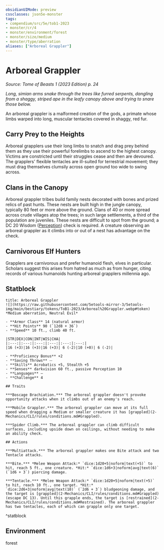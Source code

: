 ```yaml
---
obsidianUIMode: preview
cssclasses: json5e-monster
tags:
- compendium/src/5e/tob1-2023
- monster/cr/4
- monster/environment/forest
- monster/size/medium
- monster/type/aberration
aliases: ["Arboreal Grappler"]
---
```

# Arboreal Grappler
*Source: Tome of Beasts 1 (2023 Edition) p. 24*  

*Long, simian arms snake through the trees like furred serpents, dangling from a shaggy, striped ape in the leafy canopy above and trying to snare those below.*

An arboreal grappler is a malformed creation of the gods, a primate whose limbs warped into long, muscular tentacles covered in shaggy, red fur.

## Carry Prey to the Heights

Arboreal grapplers use their long limbs to snatch and drag prey behind them as they use their powerful forelimbs to ascend to the highest canopy. Victims are constricted until their struggles cease and then are devoured. The grapplers' flexible tentacles are ill-suited for terrestrial movement; they must drag themselves clumsily across open ground too wide to swing across.

## Clans in the Canopy

Arboreal grappler tribes build family nests decorated with bones and prized relics of past hunts. These nests are built high in the jungle canopy, typically 80 feet or more above the ground. Clans of 40 or more spread across crude villages atop the trees; in such large settlements, a third of the population are juveniles. These nests are difficult to spot from the ground; a DC 20 Wisdom ([Perception](2-Mechanics/CLI/rules/skills.md#Perception)) check is required. A creature observing an arboreal grappler as it climbs into or out of a nest has advantage on the check.

## Carnivorous Elf Hunters

Grapplers are carnivorous and prefer humanoid flesh, elves in particular. Scholars suggest this arises from hatred as much as from hunger, citing records of various humanoids hunting arboreal grapplers millennia ago.

## Statblock

```ad-statblock
title: Arboreal Grappler
![](https://raw.githubusercontent.com/5etools-mirror-3/5etools-img/main/bestiary/tokens/ToB1-2023/Arboreal%20Grappler.webp#token)
*Medium aberration, Neutral Evil*

- **Armor Class** 14 (natural armor)
- **Hit Points** 90 (`12d8 + 36`)
- **Speed** 10 ft., climb 40 ft.

|STR|DEX|CON|INT|WIS|CHA|
|:---:|:---:|:---:|:---:|:---:|:---:|
|16 (+3)|16 (+3)|16 (+3)| 6 (-2)|10 (+0)| 6 (-2)|

- **Proficiency Bonus** +2
- **Saving Throws** ⏤
- **Skills** Acrobatics +5, Stealth +5
- **Senses** darkvision 60 ft., passive Perception 10
- **Languages** —
- **Challenge** 4

## Traits

***Boscage Brachiation.*** The arboreal grappler doesn't provoke opportunity attacks when it climbs out of an enemy's reach.

***Mobile Grappler.*** The arboreal grappler can move at its full speed when dragging a Medium or smaller creature it has [grappled](2-Mechanics/CLI/rules/conditions.md#Grappled).

***Spider Climb.*** The arboreal grappler can climb difficult surfaces, including upside down on ceilings, without needing to make an ability check.

## Actions

***Multiattack.*** The arboreal grappler makes one Bite attack and two Tentacle attacks.

***Bite.*** *Melee Weapon Attack:* `dice:1d20+5|noform|text(+5)` to hit, reach 5 ft., one creature. *Hit:* `dice:1d6+3|noform|avg|text(6)` (`1d6 + 3`) piercing damage.

***Tentacle.*** *Melee Weapon Attack:* `dice:1d20+5|noform|text(+5)` to hit, reach 10 ft., one target. *Hit:* `dice:2d6+3|noform|avg|text(10)` (`2d6 + 3`) bludgeoning damage, and the target is [grappled](2-Mechanics/CLI/rules/conditions.md#Grappled) (escape DC 13). Until this grapple ends, the target is [restrained](2-Mechanics/CLI/rules/conditions.md#Restrained). The arboreal grappler has two tentacles, each of which can grapple only one target.
```
^statblock

## Environment

forest